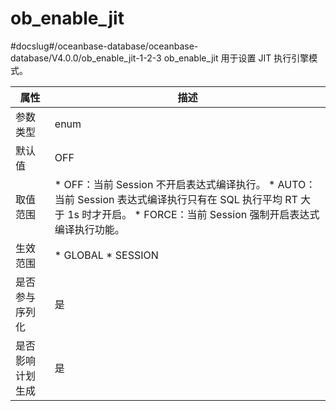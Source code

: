 ob_enable_jit 
==================================
#docslug#/oceanbase-database/oceanbase-database/V4.0.0/ob_enable_jit-1-2-3
ob_enable_jit 用于设置 JIT 执行引擎模式。


|  **属性**  |                                                                                                                     **描述**                                                                                                                     |
|----------|------------------------------------------------------------------------------------------------------------------------------------------------------------------------------------------------------------------------------------------------|
| 参数类型     | enum                                                                                                                                                                                                                                           |
| 默认值      | OFF                                                                                                                                                                                                                                            |
| 取值范围     | * OFF：当前 Session 不开启表达式编译执行。   * AUTO：当前 Session 表达式编译执行只有在 SQL 执行平均 RT 大于 1s 时才开启。   * FORCE：当前 Session 强制开启表达式编译执行功能。    |
| 生效范围     | * GLOBAL   * SESSION                                                                                                                                        |
| 是否参与序列化  | 是                                                                                                                                                                                                                                              |
| 是否影响计划生成 | 是                                                                                                                                                                                                                                              |



